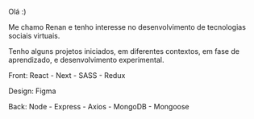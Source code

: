 Olá :)

Me chamo Renan e tenho interesse no desenvolvimento de tecnologias sociais virtuais.

Tenho alguns projetos iniciados, em diferentes contextos, em fase de aprendizado, e desenvolvimento experimental.

Front: React - Next - SASS - Redux

Design: Figma

Back: Node - Express - Axios - MongoDB - Mongoose
